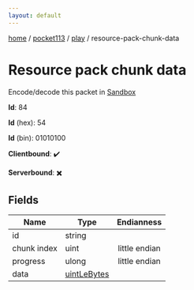 ```yaml
---
layout: default
---
```


[home](/)  /  [pocket113](/protocol/pocket113)  /  [play](/protocol/pocket113/play)  /  resource-pack-chunk-data

# Resource pack chunk data

Encode/decode this packet in [Sandbox](../../../sandbox/pocket113#Play.ResourcePackChunkData)

**Id**: 84

**Id** (hex): 54

**Id** (bin): 01010100

**Clientbound**: ✔️

**Serverbound**: ✖️

## Fields

Name | Type | Endianness
---|---|:---:
id | string | 
chunk index | uint | little endian
progress | ulong | little endian
data | [uintLeBytes](/protocol/pocket113/arrays) |
